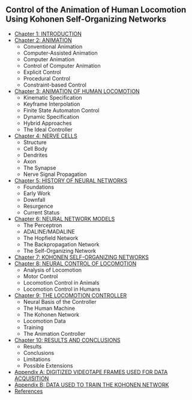 ## Control of the Animation of Human Locomotion Using Kohonen Self-Organizing Networks 

* [Chapter 1: INTRODUCTION](text/ch01.md)
* [Chapter 2: ANIMATION](text/ch02.md)
  * Conventional Animation
  * Computer-Assisted Animation
  * Computer Animation
  * Control of Computer Animation
  * Explicit Control
  * Procedural Control
  * Constraint-based Control
* [Chapter 3: ANIMATION OF HUMAN LOCOMOTION](text/ch03.md)
  * Kinematic Specification
  * Keyframe Interpolation
  * Finite State Automaton Control
  * Dynamic Specification
  * Hybrid Approaches
  * The Ideal Controller
* [Chapter 4: NERVE CELLS](text/ch04.md)
  * Structure
  * Cell Body
  * Dendrites
  * Axon
  * The Synapse
  * Nerve Signal Propagation
* [Chapter 5: HISTORY OF NEURAL NETWORKS](text/ch05.md)
  * Foundations
  * Early Work
  * Downfall
  * Resurgence
  * Current Status
* [Chapter 6: NEURAL NETWORK MODELS](text/ch06.md)
  * The Perceptron
  * ADALINE/MADALINE
  * The Hopfield Network
  * The Backpropagation Network
  * The Self-Organizing Network
* [Chapter 7: KOHONEN SELF-ORGANIZING NETWORKS](text/ch07.md)
* [Chapter 8: NEURAL CONTROL OF LOCOMOTION](text/ch08.md)
  * Analysis of Locomotion
  * Motor Control
  * Locomotion Control in Animals
  * Locomotion Control in Humans
* [Chapter 9: THE LOCOMOTION CONTROLLER](text/ch09.md)
  * Neural Basis of the Controller
  * The Human Machine
  * The Kohonen Network
  * Locomotion Data
  * Training
  * The Animation Controller
* [Chapter 10: RESULTS AND CONCLUSIONS](text/ch10.md)
  * Results
  * Conclusions
  * Limitations
  * Possible Extensions
* [Appendix A: DIGITIZED VIDEOTAPE FRAMES USED FOR DATA ACQUISITION](text/appendixa.md)
* [Appendix B: DATA USED TO TRAIN THE KOHONEN NETWORK](text/appendixb.md)
* [References](text/refs.md)
